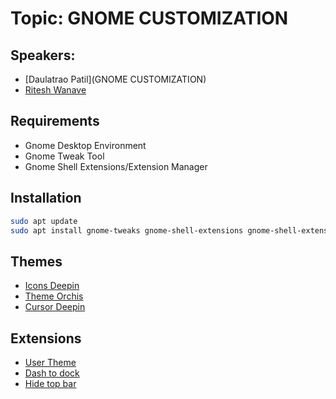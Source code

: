 # Topic: GNOME CUSTOMIZATION 

## Speakers:
- [Daulatrao Patil](GNOME CUSTOMIZATION)
- [Ritesh Wanave](https://github.com/RiteshWanave)

## Requirements
- Gnome Desktop Environment
- Gnome Tweak Tool
- Gnome Shell Extensions/Extension Manager

## Installation
```bash
sudo apt update
sudo apt install gnome-tweaks gnome-shell-extensions gnome-shell-extension-manager
```

## Themes
- [Icons Deepin](https://www.gnome-look.org/p/1678986/)
- [Theme Orchis](https://www.gnome-look.org/p/1357889/)
- [Cursor Deepin](https://www.gnome-look.org/p/1422127/)

## Extensions
- [User Theme](https://extensions.gnome.org/extension/19/user-themes/)
- [Dash to dock](https://extensions.gnome.org/extension/307/dash-to-dock/)
- [Hide top bar](https://extensions.gnome.org/extension/545/hide-top-bar/)
